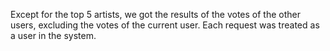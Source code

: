 Except for the top 5 artists, we got the results of the votes of the other users, excluding the votes of the current user. Each request was treated as a user in the system.
